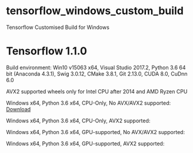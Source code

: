 # tensorflow_windows_custom_build
Tensorflow Customised Build for Windows

# Tensorflow 1.1.0
Build environment: Win10 v15063 x64, Visual Studio 2017.2, Python 3.6 64 bit (Anaconda 4.3.1), Swig 3.0.12, CMake 3.8.1, Git 2.13.0, CUDA 8.0, CuDnn 6.0

AVX2 supported wheels only for Intel CPU after 2014 and AMD Ryzen CPU

Windows x64, Python 3.6 x64, CPU-Only, No AVX/AVX2 supported: [Download](../1.1.0/cpu_noavx/tensorflow-1.1.0-cp36-cp36m-win_amd64.whl)

Windows x64, Python 3.6 x64, CPU-Only, AVX2 supported:

Windows x64, Python 3.6 x64, GPU-supported, No AVX/AVX2 supported:

Windows x64, Python 3.6 x64, GPU-supported, AVX2 supported:
